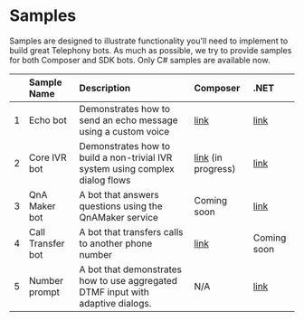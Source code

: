 # Samples

Samples are designed to illustrate functionality you'll need to implement to build great Telephony bots. As much as possible, we try to provide samples for both Composer and SDK bots. Only C# samples are available now.


|    | Sample Name           | Description                                      | Composer  | .NET      |
|:--:|:----------------------|:-------------------------------------------------|:----------|:----------|
|  1 |Echo bot               | Demonstrates how to send an echo message using a custom voice   |[link](samples/csharp_dotnetcore/01.telephony-echo-composer)|[link](samples/csharp_dotnetcore/01.telephony-echo)|
|  2 |Core IVR bot           | Demonstrates how to build a non-trivial IVR system using complex dialog flows   |[link](samples/csharp_dotnetcore/02.telephony-core-ivr-composer) (in progress)|[link](samples/csharp_dotnetcore/02.telephony-core-ivr)|
|  3 |QnA Maker bot          | A bot that answers questions using the QnAMaker service  |Coming soon|[link](samples/csharp_dotnetcore/04.telephony-call-transfer)|
|  4 |Call Transfer bot          | A bot that transfers calls to another phone number |[link](samples/csharp_dotnetcore/04.telephony-call-transfer)|Coming soon|
|  5 |Number prompt          | A bot that demonstrates how to use aggregated DTMF input with adaptive dialogs.  |N/A|[link](samples/csharp_dotnetcore/adaptive-dialog/01.number-prompt)|
